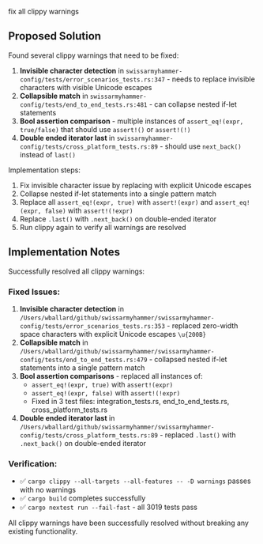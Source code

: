 fix all clippy warnings

## Proposed Solution

Found several clippy warnings that need to be fixed:

1. **Invisible character detection** in `swissarmyhammer-config/tests/error_scenarios_tests.rs:347` - needs to replace invisible characters with visible Unicode escapes
2. **Collapsible match** in `swissarmyhammer-config/tests/end_to_end_tests.rs:481` - can collapse nested if-let statements  
3. **Bool assertion comparison** - multiple instances of `assert_eq!(expr, true/false)` that should use `assert!()` or `assert!(!)`
4. **Double ended iterator last** in `swissarmyhammer-config/tests/cross_platform_tests.rs:89` - should use `next_back()` instead of `last()`

Implementation steps:
1. Fix invisible character issue by replacing with explicit Unicode escapes
2. Collapse nested if-let statements into a single pattern match
3. Replace all `assert_eq!(expr, true)` with `assert!(expr)` and `assert_eq!(expr, false)` with `assert!(!expr)`
4. Replace `.last()` with `.next_back()` on double-ended iterator
5. Run clippy again to verify all warnings are resolved
## Implementation Notes

Successfully resolved all clippy warnings:

### Fixed Issues:
1. **Invisible character detection** in `/Users/wballard/github/swissarmyhammer/swissarmyhammer-config/tests/error_scenarios_tests.rs:353` - replaced zero-width space characters with explicit Unicode escapes `\u{200B}`
2. **Collapsible match** in `/Users/wballard/github/swissarmyhammer/swissarmyhammer-config/tests/end_to_end_tests.rs:479` - collapsed nested if-let statements into a single pattern match
3. **Bool assertion comparisons** - replaced all instances of:
   - `assert_eq!(expr, true)` with `assert!(expr)`
   - `assert_eq!(expr, false)` with `assert!(!expr)`
   - Fixed in 3 test files: integration_tests.rs, end_to_end_tests.rs, cross_platform_tests.rs
4. **Double ended iterator last** in `/Users/wballard/github/swissarmyhammer/swissarmyhammer-config/tests/cross_platform_tests.rs:89` - replaced `.last()` with `.next_back()` on double-ended iterator

### Verification:
- ✅ `cargo clippy --all-targets --all-features -- -D warnings` passes with no warnings
- ✅ `cargo build` completes successfully  
- ✅ `cargo nextest run --fail-fast` - all 3019 tests pass

All clippy warnings have been successfully resolved without breaking any existing functionality.